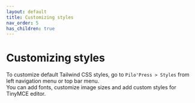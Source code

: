 ```yaml
---
layout: default
title: Customizing styles
nav_order: 5
has_children: true
---
```


# Customizing styles

To customize default Tailwind CSS styles, go to `Pilo'Press > Styles` from left navigation menu or top bar menu.  
You can add fonts, customize image sizes and add custom styles for TinyMCE editor.
